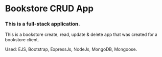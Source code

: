 # Bookstore CRUD App
### This is a full-stack application.

This is a bookstore create, read, update & delete app that was created for a bookstore client.

Used: EJS, Bootstrap, ExpressJs, NodeJs, MongoDB, Mongoose.
